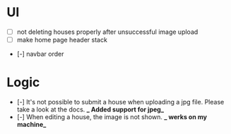 # UI

- [ ] not deleting houses properly after unsuccessful image upload
- [ ] make home page header stack
- [-] navbar order

# Logic

- [-] It's not possible to submit a house when uploading a jpg file. Please take a look at the docs. **_ Added support for jpeg_**
- [-] When editing a house, the image is not shown. **_ werks on my machine_**
